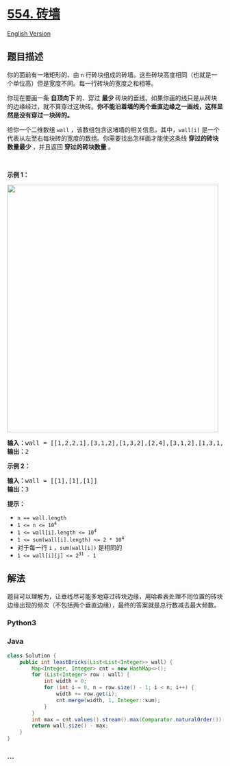 # [554. 砖墙](https://leetcode.cn/problems/brick-wall)

[English Version](/solution/0500-0599/0554.Brick%20Wall/README_EN.md)

## 题目描述

<!-- 这里写题目描述 -->

<p>你的面前有一堵矩形的、由 <code>n</code> 行砖块组成的砖墙。这些砖块高度相同（也就是一个单位高）但是宽度不同。每一行砖块的宽度之和相等。</p>

<p>你现在要画一条 <strong>自顶向下 </strong>的、穿过 <strong>最少 </strong>砖块的垂线。如果你画的线只是从砖块的边缘经过，就不算穿过这块砖。<strong>你不能沿着墙的两个垂直边缘之一画线，这样显然是没有穿过一块砖的。</strong></p>

<p>给你一个二维数组 <code>wall</code> ，该数组包含这堵墙的相关信息。其中，<code>wall[i]</code> 是一个代表从左至右每块砖的宽度的数组。你需要找出怎样画才能使这条线 <strong>穿过的砖块数量最少</strong> ，并且返回 <strong>穿过的砖块数量</strong> 。</p>

<p> </p>

<p><strong>示例 1：</strong></p>
<img alt="" src="https://fastly.jsdelivr.net/gh/doocs/leetcode@main/solution/0500-0599/0554.Brick%20Wall/images/cutwall-grid.jpg" style="width: 493px; height: 577px;" />
<pre>
<strong>输入：</strong>wall = [[1,2,2,1],[3,1,2],[1,3,2],[2,4],[3,1,2],[1,3,1,1]]
<strong>输出：</strong>2
</pre>

<p><strong>示例 2：</strong></p>

<pre>
<strong>输入：</strong>wall = [[1],[1],[1]]
<strong>输出：</strong>3
</pre>

<p><strong>提示：</strong></p>

<ul>
	<li><code>n == wall.length</code></li>
	<li><code>1 <= n <= 10<sup>4</sup></code></li>
	<li><code>1 <= wall[i].length <= 10<sup>4</sup></code></li>
	<li><code>1 <= sum(wall[i].length) <= 2 * 10<sup>4</sup></code></li>
	<li>对于每一行 <code>i</code> ，<code>sum(wall[i])</code> 是相同的</li>
	<li><code>1 <= wall[i][j] <= 2<sup>31</sup> - 1</code></li>
</ul>

## 解法

<!-- 这里可写通用的实现逻辑 -->

题目可以理解为，让垂线尽可能多地穿过砖块边缘，用哈希表处理不同位置的砖块边缘出现的频次（不包括两个垂直边缘），最终的答案就是总行数减去最大频数。

<!-- tabs:start -->

### **Python3**

<!-- 这里可写当前语言的特殊实现逻辑 -->



### **Java**

<!-- 这里可写当前语言的特殊实现逻辑 -->

```java
class Solution {
    public int leastBricks(List<List<Integer>> wall) {
        Map<Integer, Integer> cnt = new HashMap<>();
        for (List<Integer> row : wall) {
            int width = 0;
            for (int i = 0, n = row.size() - 1; i < n; i++) {
                width += row.get(i);
                cnt.merge(width, 1, Integer::sum);
            }
        }
        int max = cnt.values().stream().max(Comparator.naturalOrder()).orElse(0);
        return wall.size() - max;
    }
}
```









### **...**

```

```


